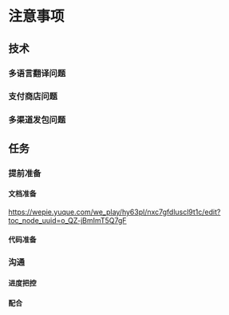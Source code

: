 

# 注意事项

## 技术
### 多语言翻译问题

### 支付商店问题

### 多渠道发包问题

## 任务

### 提前准备

#### 文档准备
https://wepie.yuque.com/we_play/hy63pl/nxc7gfdluscl9t1c/edit?toc_node_uuid=o_QZ-jBmImT5Q7gF
#### 代码准备

### 沟通

#### 进度把控

#### 配合

